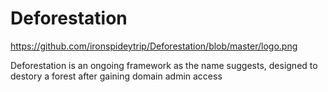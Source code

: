 # Deforestation
https://github.com/ironspideytrip/Deforestation/blob/master/logo.png

Deforestation is an ongoing framework as the name suggests, designed to destory a forest after gaining domain admin access

